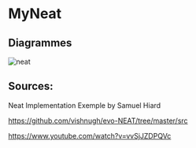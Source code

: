 # MyNeat

## Diagrammes

![neat](https://user-images.githubusercontent.com/60603565/208778592-521c4c82-df0b-4627-92db-7fbf93a51d71.png)

## Sources:
Neat Implementation Exemple by Samuel Hiard 

https://github.com/vishnugh/evo-NEAT/tree/master/src

https://www.youtube.com/watch?v=vvSjJZDPQVc
